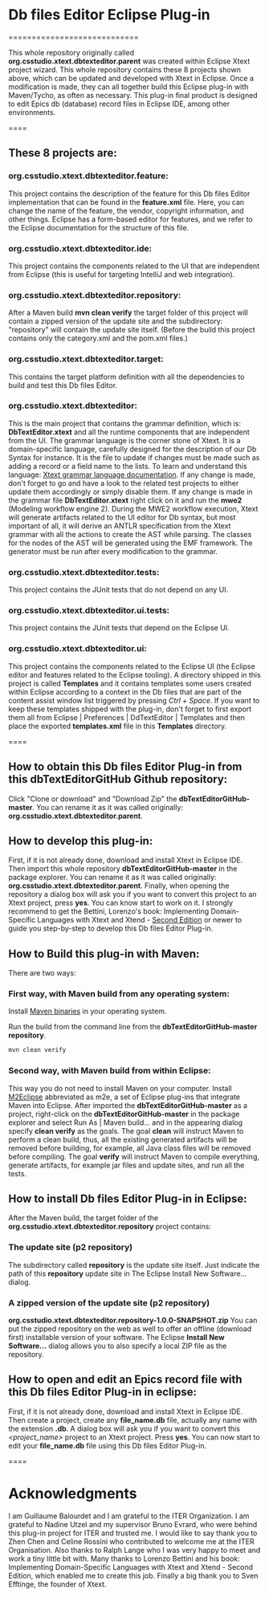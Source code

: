 # Db files Editor Eclipse Plug-in
============================

This whole repository originally called **org.csstudio.xtext.dbtexteditor.parent**
was created within Eclipse Xtext project wizard.
This whole repository contains these 8 projects shown above, which can be updated
and developed with Xtext in Eclipse. Once a modification is made, they can all
together build this Eclipse plug-in with Maven/Tycho, as often as necessary.
This plug-in final product is designed to edit Epics db (database) record files
in Eclipse IDE, among other environments.

====

## These 8 projects are:

### org.csstudio.xtext.dbtexteditor.feature:
This project contains the description of the feature for this Db files Editor
implementation that can be found in the **feature.xml** file. Here, you can change
the name of the feature, the vendor, copyright information, and other things.
Eclipse has a form-based editor for features, and we refer to the Eclipse
documentation for the structure of this file.

### org.csstudio.xtext.dbtexteditor.ide:
This project contains the components related to the UI that are independent from
Eclipse (this is useful for targeting IntelliJ and web integration).

### org.csstudio.xtext.dbtexteditor.repository:
After a Maven build **mvn clean verify** the target folder of this project will
contain a zipped version of the update site and the subdirectory: "repository"
will contain the update site itself. (Before the build this project contains
only the category.xml and the pom.xml files.)

### org.csstudio.xtext.dbtexteditor.target:
This contains the target platform definition with all the dependencies to build
and test this Db files Editor.

### org.csstudio.xtext.dbtexteditor:
This is the main project that contains the grammar definition, which is:
**DbTextEditor.xtext** and all the runtime components that are independent from the
UI. The grammar language is the corner stone of Xtext. It is a domain-specific
language, carefully designed for the description of our Db Syntax for instance.
It is the file to update if changes must be made such as adding a record or a
field name to the lists. To learn and understand this language: [Xtext grammar language documentation](https://www.eclipse.org/Xtext/documentation/301_grammarlanguage.html).
If any change is made, don't forget to go and have a look to the related test projects
to either update them accordingly or simply disable them. If any change is made in
the grammar file **DbTextEditor.xtext** right click on it and run the **mwe2**
(Modeling workflow engine 2). During the MWE2 workflow execution, Xtext will generate
artifacts related to the UI editor for Db syntax, but most important of all, it will
derive an ANTLR specification from the Xtext grammar with all the actions to create
the AST while parsing. The classes for the nodes of the AST will be generated using
the EMF framework. The generator must be run after every modification to the grammar.

### org.csstudio.xtext.dbtexteditor.tests:
This project contains the JUnit tests that do not depend on any UI.

### org.csstudio.xtext.dbtexteditor.ui.tests:
This project contains the JUnit tests that depend on the Eclipse UI.

### org.csstudio.xtext.dbtexteditor.ui:
This project contains the components related to the Eclipse UI (the Eclipse editor and
features related to the Eclipse tooling). A directory shipped in this project is
called **Templates** and it contains templates some users created within Eclipse according to a
context in the Db files that are part of the content assist window list triggered by
pressing *Ctrl + Space*. If you want to keep these templates shipped with the plug-in,
don't forget to first export them all from Eclipse | Preferences | DdTextEditor | Templates and
then place the exported **templates.xml** file in this **Templates** directory.

====

## How to obtain this Db files Editor Plug-in from this dbTextEditorGitHub Github repository:

Click "Clone or download" and "Download Zip" the **dbTextEditorGitHub-master**. You
can rename it as it was called originally: **org.csstudio.xtext.dbtexteditor.parent**.

## How to develop this plug-in:

First, if it is not already done, download and install Xtext in Eclipse IDE. Then import this whole
repository **dbTextEditorGitHub-master** in the package explorer. You can rename it as it was called originally:
**org.csstudio.xtext.dbtexteditor.parent**. Finally, when opening the repository a dialog box will ask you if
you want to convert this *<project name>* project to an Xtext project, press **yes**. You can know start to work on it.
I strongly recommend to get the Bettini, Lorenzo's book: Implementing Domain-Specific Languages with Xtext
and Xtend - [Second Edition](https://www.amazon.com/Implementing-Domain-Specific-Languages-Xtext/dp/1786464969)
or newer to guide you step-by-step to develop this Db files Editor Plug-in.

## How to Build this plug-in with Maven:

There are two ways:

### First way, with Maven build from any operating system:

Install [Maven binaries](https://maven.apache.org/) in your operating system.

Run the build from the command line from the **dbTextEditorGitHub-master
repository**.

```bash
mvn clean verify
```
### Second way, with Maven build from within Eclipse:

This way you do not need to install Maven on your computer.
Install [M2Eclipse](https://www.eclipse.org/m2e/) abbreviated as m2e, a set of
Eclipse plug-ins that integrate Maven into Eclipse. After imported the
**dbTextEditorGitHub-master** as a project, right-click on the
**dbTextEditorGitHub-master** in the package explorer and select Run As | Maven build…
and in the appearing dialog specify **clean verify** as the goals.
The goal **clean** will instruct Maven to perform a clean build, thus, all the
existing generated artifacts will be removed before building, for example, all
Java class files will be removed before compiling. The goal **verify** will instruct
Maven to compile everything, generate artifacts, for example jar files and
update sites, and run all the tests.

## How to install Db files Editor Plug-in in Eclipse:

After the Maven build, the target folder of the **org.csstudio.xtext.dbtexteditor.repository** project
contains:

### The update site (p2 repository)
The subdirectory called **repository** is the update site itself.
Just indicate the path of this **repository** update site in The Eclipse Install
New Software... dialog.

### A zipped version of the update site (p2 repository)
**org.csstudio.xtext.dbtexteditor.repository-1.0.0-SNAPSHOT.zip** You can put the
zipped repository on the web as well to offer an offline (download first) installable version of
your software. The Eclipse **Install New Software...** dialog allows you to also
specify a local ZIP file as the repository.

## How to open and edit an Epics record file with this Db files Editor Plug-in in eclipse:
First, if it is not already done, download and install Xtext in Eclipse IDE.
Then create a project, create any **file_name.db** file, actually any name with the extension **.db**.
A dialog box will ask you if you want to convert this *<project_name>* project to an Xtext project.
Press **yes**. You can now start to edit your **file_name.db** file using this Db files Editor Plug-in.

====

# Acknowledgments
I am Guillaume Balourdet and I am grateful to the ITER Organization.
I am grateful to Nadine Utzel and my supervisor Bruno Evrard, who were behind this plug-in project for ITER and trusted me. I would like to say thank you to Zhen Chen and Celine Rossini who contributed to welcome me at the ITER Organisation.
Also thanks to Ralph Lange who I was very happy to meet and work a tiny little bit with.
Many thanks to Lorenzo Bettini and his book: Implementing Domain-Specific Languages with Xtext and Xtend - Second Edition, which enabled me to create this job.
Finally a big thank you to Sven Efftinge, the founder of Xtext.
